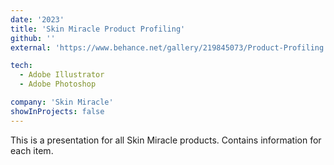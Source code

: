 ```yaml
---
date: '2023'
title: 'Skin Miracle Product Profiling'
github: ''
external: 'https://www.behance.net/gallery/219845073/Product-Profiling'

tech:
  - Adobe Illustrator
  - Adobe Photoshop

company: 'Skin Miracle'
showInProjects: false
---
```


This is a presentation for all Skin Miracle products. Contains information for each item.
